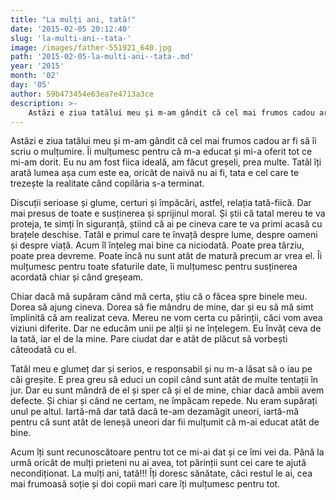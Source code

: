 ```yaml
---
title: "La mulți ani, tată!"
date: '2015-02-05 20:12:40'
slug: 'la-multi-ani--tata-'
image: /images/father-551921_640.jpg
path: '2015-02-05-la-multi-ani--tata-.md'
year: '2015'
month: '02'
day: '05'
author: 59b473454e63ea7e4713a3ce
description: >-
    Astăzi e ziua tatălui meu și m-am gândit că cel mai frumos cadou ar fi să îi scriu o mulțumire. Îi mulțumesc pentru că m-a educat și mi-a oferit tot ce mi-am dorit. Eu nu am fost fiica ideală, am făcu
---
```

<div class="kg-card-markdown"><p>Astăzi e ziua tatălui meu și m-am gândit că cel mai frumos cadou ar fi să îi scriu o mulțumire. Îi mulțumesc pentru că m-a educat și mi-a oferit tot ce mi-am dorit. Eu nu am fost fiica ideală, am făcut greșeli, prea multe. Tatăl îți arată lumea așa cum este ea, oricât de naivă nu ai fi, tata e cel care te trezește la realitate când copilăria s-a terminat.</p>
<p>Discuții serioase și glume, certuri și împăcări, astfel, relația tată-fiică. Dar mai presus de toate e susținerea și sprijinul moral. Și știi că tatal mereu te va proteja, te simți în siguranță, știind că ai pe cineva care te va primi acasă cu brațele deschise. Tatăl e primul care te învață despre lume, despre oameni și despre viață. Acum îl înțeleg mai bine ca niciodată. Poate prea târziu, poate prea devreme. Poate încă nu sunt atât de matură precum ar vrea el. Îi mulțumesc pentru toate sfaturile date, îi mulțumesc pentru susținerea acordată chiar și când greșeam.</p>
<p>Chiar dacă mă supăram când mă certa, știu că o făcea spre binele meu. Dorea să ajung cineva. Dorea să fie mândru de mine, dar și eu să mă simt împlinită că am realizat ceva. Mereu ne vom certa cu părinții, căci vom avea viziuni diferite. Dar ne educăm unii pe alții și ne înțelegem. Eu învăț ceva de la tată, iar el de la mine. Pare ciudat dar e atât de plăcut să vorbești câteodată cu el.</p>
<p>Tatăl meu e glumeț dar și serios, e responsabil și nu m-a lăsat să o iau pe căi greșite. E prea greu să educi un copil când sunt atât de multe tentații în jur. Dar eu sunt mândră de el și sper că și el de mine, chiar dacă ambii avem defecte. Și chiar și când ne certam, ne împăcam repede. Nu eram supărați unul pe altul. Iartă-mă dar tată dacă te-am dezamăgit uneori, iartă-mă pentru că sunt atât de leneșă uneori dar fii mulțumit că m-ai educat atât de bine.</p>
<p>Acum îți sunt recunoscătoare pentru tot ce mi-ai dat și ce îmi vei da. Până la urmă oricât de mulți prieteni nu ai avea, tot părinții sunt cei care te ajută necondiționat. La mulți ani, tată!!! Îți doresc sănătate, căci restul le ai, cea mai frumoasă soție și doi copii mari care îți mulțumesc pentru tot.</p>
</div>
    